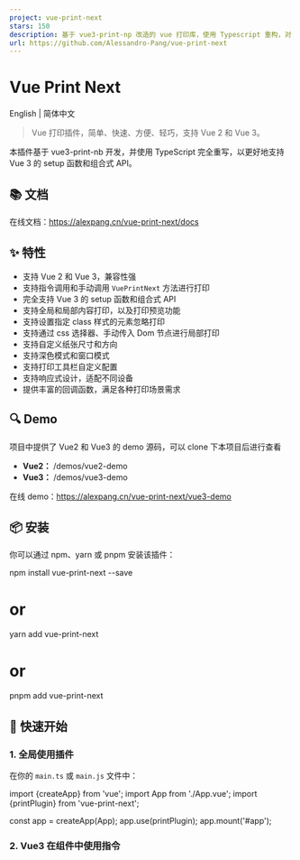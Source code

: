 ```yaml
---
project: vue-print-next
stars: 150
description: 基于 vue3-print-np 改造的 vue 打印库，使用 Typescript 重构，对 vue3 setup 有更好的支持，支持手动调用打印函数等。
url: https://github.com/Alessandro-Pang/vue-print-next
---
```


Vue Print Next
==============

English | 简体中文

> Vue 打印插件，简单、快速、方便、轻巧，支持 Vue 2 和 Vue 3。

本插件基于 vue3-print-nb 开发，并使用 TypeScript 完全重写，以更好地支持 Vue 3 的 setup 函数和组合式 API。

📚 文档
-----

在线文档：https://alexpang.cn/vue-print-next/docs

✨ 特性
----

-   支持 Vue 2 和 Vue 3，兼容性强
-   支持指令调用和手动调用 `VuePrintNext` 方法进行打印
-   完全支持 Vue 3 的 setup 函数和组合式 API
-   支持全局和局部内容打印，以及打印预览功能
-   支持设置指定 class 样式的元素忽略打印
-   支持通过 css 选择器、手动传入 Dom 节点进行局部打印
-   支持自定义纸张尺寸和方向
-   支持深色模式和窗口模式
-   支持打印工具栏自定义配置
-   支持响应式设计，适配不同设备
-   提供丰富的回调函数，满足各种打印场景需求

🔍 Demo
-------

项目中提供了 Vue2 和 Vue3 的 demo 源码，可以 clone 下本项目后进行查看

-   **Vue2：** /demos/vue2-demo
-   **Vue3：** /demos/vue3-demo

在线 demo：https://alexpang.cn/vue-print-next/vue3-demo

📦 安装
-----

你可以通过 npm、yarn 或 pnpm 安装该插件：

npm install vue-print-next --save
# or
yarn add vue-print-next
# or 
pnpm add vue-print-next

🚀 快速开始
-------

### 1\. 全局使用插件

在你的 `main.ts` 或 `main.js` 文件中：

import {createApp} from 'vue';
import App from './App.vue';
import {printPlugin} from 'vue-print-next';

const app \= createApp(App);
app.use(printPlugin);
app.mount('#app');

### 2\. Vue3 在组件中使用指令

<script setup\>
  // 直接导入指令
  import {vPrint} from 'vue-print-next';
</script\>

<template\>
  <div\>
    <button v-print\>打印整个页面</button\>
    <button v-print\="'#printMe'"\>打印局部内容</button\>
    <div id\="printMe"\>
      <p\>这是需要打印的局部内容</p\>
      <p\>更多内容...</p\>
    </div\>
  </div\>
</template\>

### 3\. Vue2 在组件中使用指令

<script\>
  import {vPrint} from "vue-print-next";

  export default {
    name: 'App',
    directives: {
      print: vPrint
    },
  }
</script\>

<template\>
  <div\>
    <button v-print\>打印整个页面</button\>
    <button v-print\="'#printMe'"\>打印局部内容</button\>
    <div id\="printMe"\>
      <p\>这是需要打印的局部内容</p\>
      <p\>更多内容...</p\>
    </div\>
  </div\>
</template\>

### 4\. 使用 `VuePrintNext` 类

如果你需要更复杂的打印逻辑，可以直接使用 `VuePrintNext` 类：

<script setup\>
  import {VuePrintNext} from 'vue-print-next';

  function handlePrint() {
    new VuePrintNext({el: '#printMe', /\*\* 其他参数 \*/});
  }
</script\>

<template\>
  <div\>
    <button @click\="handlePrint"\>打印局部内容</button\>
    <div id\="printMe"\>
      <p\>这是需要打印的内容</p\>
    </div\>
  </div\>
</template\>

📋 API 详解
---------

### `vPrint` 指令

-   **全屏打印**：`<button v-print>打印整个页面</button>`
-   **局部打印**：`<button v-print="'#printMe'">打印局部内容</button>`，其中 `#printMe` 是需要打印的 DOM 元素选择器。

### `VuePrintNext` 类

用于手动调用打印功能。

#### 参数说明

参数

类型

说明

默认值

`el`

`string` | `HtmlElement`

需要打印的元素，支持 css 选择器或 dom 节点

\-

`standard`

`string`

文档类型，默认是html5，可选 html5，loose，strict

'html5'

`noPrintSelector`

`string[]` | `string`

打印时需要忽略的 css 选择器

\-

`popTitle`

`string`

打印时的页眉

默认当前 title

`preview`

`boolean`

是否启用打印预览功能

`false`

`previewTitle`

`string`

预览窗口的标题

'打印预览'

`previewPrintBtnLabel`

`string`

预览窗口中的打印按钮标签

'打印'

`extraCss`

`string`

额外的 CSS 文件路径

\-

`extraHead`

`string`

额外的 `<head>` 内容

\-

`url`

`string`

打印指定的网址内容

\-

`asyncUrl`

`function`

异步加载 URL 内容的方法

\-

`zIndex`

`number`

预览窗口的 `z-index`值

20002

`paperSize`

`string`

纸张尺寸，可选值包括 'A0' 到 'A8'、'Letter'、'Legal'、'Tabloid'、'custom'

'A4'

`orientation`

`string`

纸张方向，可选值为 'portrait'（纵向）或 'landscape'（横向）

'portrait'

`customSize`

`object`

自定义纸张尺寸，仅当 paperSize 为 'custom' 时生效

\-

`darkMode`

`boolean`

预览窗口是否默认使用深色模式

`false`

`windowMode`

`boolean`

预览窗口是否默认使用弹窗模式（非全屏）

`false`

`defaultScale`

`number`

预览窗口默认缩放比例

1

`previewTools`

`object | boolean`

预览工具栏配置，控制显示哪些工具按钮（zoom、theme、fullscreen）

`{ zoom: true, theme: true, fullscreen: true }`

`openCallback`

`function`

打印窗口打开时的回调

\-

`closeCallback`

`function`

打印窗口关闭时的回调

\-

`beforeOpenCallback`

`function`

打印窗口打开前的回调（打印预览使用）

\-

`previewBeforeOpenCallback`

`function`

预览框架 iframe 加载前的回调（预览使用）

\-

`previewOpenCallback`

`function`

预览框架 iframe 加载完成后的回调（预览使用）

\-

🌰 使用示例
-------

### 打印整个页面

<button v-print\>打印整个页面</button\>

### 打印局部内容

通过指定 `id` 参数打印局部内容：

<div id\="printMe"\>
  <p\>这是需要打印的内容</p\>
</div\>

<button v-print\="'#printMe'"\>打印局部内容</button\>

### 使用 ref 获取打印元素

允许传入一个 dom 节点，如下，可以通过 `ref` 获取打印元素

<script setup lang\="ts"\>
  import {ref, type Ref} from 'vue';
  import {VuePrintNext} from "vue-print-next";

  const printEle \= ref(null) as Ref<HTMLElement\>;
  
  function handlePrint() {
    new VuePrintNext({el: printEle.value})
  }
</script\>

<template\>
  <div ref\="printEle"\>
    <p\>这是需要打印的内容</p\>
  </div\>

  <button @click\="handlePrint"\>打印局部内容</button\>
</template\>

### 传递对象参数

<template\>
  <div\>
    <div id\="printMe"\>
      <p\>这是需要打印的内容</p\>
    </div\>
  </div\>

  <button v-print\="printObj"\>打印局部内容</button\>
</template\>

<script setup\>
  const printObj \= {
    el: "#printMe",
    preview: true,
    extraCss: "https://cdn.example.com/extra.css",
    openCallback() {
      console.log('执行了打印');
    },
    closeCallback() {
      console.log('关闭了打印工具');
    }
  }
</script\>

### 打印 URL

通过指定 URL 打印，并确保你的 URL 符合同源策略：

<template\>
  <button v-print\="printObj"\>打印指定 URL</button\>
</template\>

<script setup\>
  const printObj \= {
    url: 'https://example.com/print-content'
  }
</script\>

### 忽略不需要打印的元素

通过设置 `noPrintSelector` 参数忽略不需要打印的元素：

<template\>
  <div id\="printMe"\>
    <p\>葫芦娃，葫芦娃</p\>
    <span class\="no-print"\>这是<strong\>不需要打印</strong\></span\>
    <p\>一根藤上七朵花</p\>
    <span class\="no-print"\>这是<strong\>不需要打印</strong\></span\>
    <p\>风吹雨打都不怕</p\>
    <span class\="no-print"\>这是<strong\>不需要打印</strong\></span\>
  </div\>
  <button v-print\="printObj"\>忽略不需要打印的元素</button\>
</template\>

<script setup\>
  const printObj \= {
    el: '#printMe',
    // 允许使用 css 选择器，支持传入数组
    noPrintSelector: '.no-print'
  }
</script\>

### 异步加载 URL 内容

如果你的 URL 需要异步加载，可以使用以下方法：

<template\>
  <button v-print\="printObj"\>异步加载 URL 并打印</button\>
</template\>

<script setup\>
  const printObj \= {
    asyncUrl(resolve) {
      setTimeout(() \=> {
        resolve('https://example.com/print-content');
      }, 2000);
    }
  }
</script\>

### 设置纸张尺寸和方向

可以通过 `paperSize` 和 `orientation` 参数设置打印纸张的尺寸和方向：

<template\>
  <div id\="printMe"\>
    <p\>这是需要打印的内容</p\>
  </div\>
  <button v-print\="printObj"\>A4 横向打印</button\>
</template\>

<script setup\>
  const printObj \= {
    el: '#printMe',
    paperSize: 'A4',           // 设置纸张尺寸为 A4
    orientation: 'landscape',   // 设置纸张方向为横向
    preview: true               // 启用预览模式
  }
</script\>

> **注意**：只有当明确传入了 `paperSize`、`orientation` 或 `customSize` 参数时，vue-print-next 才会强制应用页面尺寸设置。如果没有传入这些参数，将保持浏览器默认的打印设置控制，不会覆盖用户在浏览器打印对话框中的设置。

### 自定义纸张尺寸

当需要使用非标准纸张尺寸时，可以设置 `paperSize` 为 `'custom'` 并提供 `customSize` 参数：

<template\>
  <div id\="printMe"\>
    <p\>这是需要打印的内容</p\>
  </div\>
  <button v-print\="printObj"\>自定义尺寸打印</button\>
</template\>

<script setup\>
  const printObj \= {
    el: '#printMe',
    paperSize: 'custom',        // 设置为自定义尺寸
    customSize: {
      width: '100',             // 宽度
      height: '150',            // 高度
      unit: 'mm'                // 单位：mm、cm、in、px
    },
    preview: true
  }
</script\>

### 深色模式和窗口模式

可以通过 `darkMode` 和 `windowMode` 参数设置预览界面的显示模式：

<template\>
  <div id\="printMe"\>
    <p\>这是需要打印的内容</p\>
  </div\>
  <button v-print\="printObj"\>深色模式预览</button\>
</template\>

<script setup\>
  const printObj \= {
    el: '#printMe',
    preview: true,
    darkMode: true,             // 启用深色模式
    windowMode: true,           // 使用弹窗模式（非全屏）
    defaultScale: 0.8           // 设置默认缩放比例为 80%
  }
</script\>

### 自定义预览工具栏

可以通过 `previewTools` 参数自定义预览工具栏的显示：

<template\>
  <div id\="printMe"\>
    <p\>这是需要打印的内容</p\>
  </div\>
  <button v-print\="printObj"\>自定义工具栏</button\>
</template\>

<script setup\>
  const printObj \= {
    el: '#printMe',
    preview: true,
    // 只显示缩放和主题切换按钮，不显示全屏按钮
    previewTools: {
      zoom: true,
      theme: true,
      fullscreen: false
    }
  }
</script\>

🤝 贡献指南
-------

1.  Fork 本仓库
2.  创建你的特性分支 (`git checkout -b feature/amazing-feature`)
3.  提交你的更改 (`git commit -m 'Add some amazing feature'`)
4.  推送到分支 (`git push origin feature/amazing-feature`)
5.  开启一个 Pull Request

⭐ Star History
--------------

👥 Supporters
-------------

📄 License
----------

MIT

* * *

欢迎在 GitHub Issues 上讨论并提出问题或提交 Pull Request！
